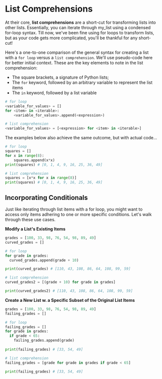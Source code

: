 # List Comprehensions

At their core, **list comprehensions** are a short-cut for transforming lists into other lists. Essentially, you can iterate through my_list using a condensed for-loop syntax. Till now, we've been fine using for loops to transform lists, but as your code gets more complicated, you'll be thankful for any short-cut!

Here's a one-to-one comparison of the general syntax for creating a list with a `for loop` versus a `list comprehension`. We'll use pseudo-code here for better initial context. These are the key elements to note in the list comprehension:

* The square brackets, a signature of Python lists;
* The `for` keyword, followed by an arbitrary variable to represent the list items
* The `in` keyword, followed by a list variable

```python
# for loop
<variable_for_values> = []
for <item> in <iterable>:
    <variable_for_values>.append(<expression>)

# list comprehension
<variable_for_values> = [<expression> for <item> in <iterable>]
```

The examples below also achieve the same outcome, but with actual code...

```python
# for loop
squares = []
for x in range(8):
	squares.append(x*x)
print(squares) # [0, 1, 4, 9, 16, 25, 36, 49]

# list comprehension
squares = [x*x for x in range(8)]
print(squares) # [0, 1, 4, 9, 16, 25, 36, 49]
```

## Incorporating Conditionals

Just like iterating through list items with a for loop, you might want to access only items adhering to one or more specific conditions. Let's walk through these use cases.

**Modify a List's Existing Items**

```python
grades = [100, 33, 98, 76, 54, 98, 89, 49]
curved_grades = []

# for loop
for grade in grades:
  curved_grades.append(grade + 10)

print(curved_grades) # [110, 43, 108, 86, 64, 108, 99, 59]

# list comprehension
curved_grades2 = [(grade + 10) for grade in grades]

print(curved_grades2) # [110, 43, 108, 86, 64, 108, 99, 59]
```

**Create a New List w. a Specific Subset of the Original List Items**

```python
grades = [100, 33, 98, 76, 54, 98, 89, 49]
failing_grades = []

# for loop
failing_grades = []
for grade in grades:
  if grade < 65:
    failing_grades.append(grade)
  
print(failing_grades) # [33, 54, 49]

# list comprehension
failing_grades = [grade for grade in grades if grade < 65]

print(failing_grades) # [33, 54, 49]
```


